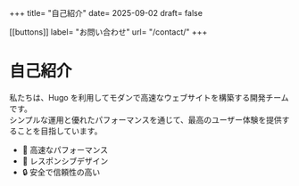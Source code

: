 +++
title= "自己紹介"
date= 2025-09-02
draft= false

[[buttons]]
    label= "お問い合わせ"
    url= "/contact/"
+++

# 自己紹介

私たちは、Hugo を利用してモダンで高速なウェブサイトを構築する開発チームです。  
シンプルな運用と優れたパフォーマンスを通じて、最高のユーザー体験を提供することを目指しています。

- 🚀 高速なパフォーマンス 
- 📱 レスポンシブデザイン
- 🔒 安全で信頼性の高い 

